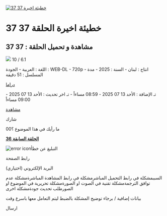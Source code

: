 [![خطيئة اخيرة 37 37](https://img.downet.net/thumb/370x200/uploads/G5p4f.jpg)](https://img.downet.net/uploads/G5p4f.jpg)

# خطيئة اخيرة  الحلقة 37 37

## مشاهدة و تحميل الحلقة : 37 37

[![](https://ak.sv/style/assets/images/tmdb.png)](https://elcinema.com/work/2093055) 10 / 6.1

اللغة : العربية \- الجودة : WEB-DL - 720p -  انتاج : لبنان \-  السنة : 2025 - مدة المسلسل : 51 دقيقة

[دراما](https://ak.sv/movies?category=23)

تـ الإضافة : الأحد 13 07 2025 - 08:59 مساءاً - تـ اخر تحديث : الأحد 13 07 2025 - 09:00 مساءاً

[مشاهدة](https://ak.sv/episode/88393/%D8%AE%D8%B7%D9%8A%D8%A6%D8%A9-%D8%A7%D8%AE%D9%8A%D8%B1%D8%A9/%D8%A7%D9%84%D8%AD%D9%84%D9%82%D8%A9-37#downloads)

شارك

ما رأيك في هذا الموضوع ؟00

[**الحلقة السابقة**  **36**](https://ak.sv/episode/88379/%D8%AE%D8%B7%D9%8A%D8%A6%D8%A9-%D8%A7%D8%AE%D9%8A%D8%B1%D8%A9/%D8%A7%D9%84%D8%AD%D9%84%D9%82%D8%A9-36)

![error icon](https://ak.sv/style/assets/images/report.svg)التبليغ عن خطأ

رابط الصفحة

البريد الإلكتروني (اختياري)

السببمشكلة في رابط التحميل المباشرمشكلة في رابط المشاهدة المباشرةمشكلة عدم توافق الترجمةمشكلة تقنية في الصوت او الصورةمشكلة تحريرية في الموضوع او الصورطلب تحديث جودةمشكلة اخرى

بيانات إضافية / برجاء توضيح المشكلة بالضبط ليتم التعامل معها باسرع وقت

ارسال